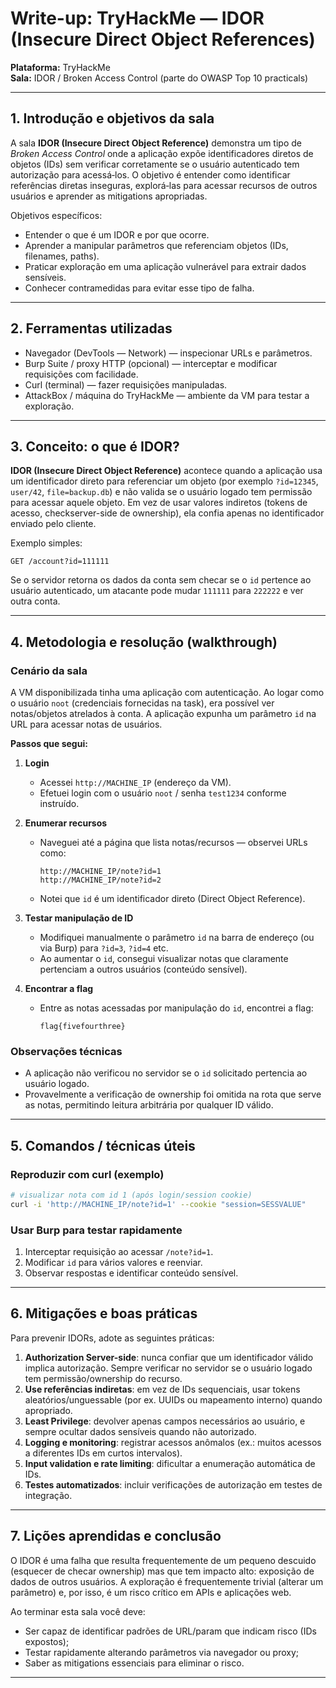 # Write-up: TryHackMe — IDOR (Insecure Direct Object References)

**Plataforma:** TryHackMe  
**Sala:** IDOR / Broken Access Control (parte do OWASP Top 10 practicals)  

---

## 1. Introdução e objetivos da sala

A sala **IDOR (Insecure Direct Object Reference)** demonstra um tipo de *Broken Access Control* onde a aplicação expõe identificadores diretos de objetos (IDs) sem verificar corretamente se o usuário autenticado tem autorização para acessá‑los. O objetivo é entender como identificar referências diretas inseguras, explorá‑las para acessar recursos de outros usuários e aprender as mitigations apropriadas.

Objetivos específicos:
- Entender o que é um IDOR e por que ocorre.
- Aprender a manipular parâmetros que referenciam objetos (IDs, filenames, paths).
- Praticar exploração em uma aplicação vulnerável para extrair dados sensíveis.
- Conhecer contramedidas para evitar esse tipo de falha.

---

## 2. Ferramentas utilizadas

* Navegador (DevTools — Network) — inspecionar URLs e parâmetros.  
* Burp Suite / proxy HTTP (opcional) — interceptar e modificar requisições com facilidade.  
* Curl (terminal) — fazer requisições manipuladas.  
* AttackBox / máquina do TryHackMe — ambiente da VM para testar a exploração.

---

## 3. Conceito: o que é IDOR?

**IDOR (Insecure Direct Object Reference)** acontece quando a aplicação usa um identificador direto para referenciar um objeto (por exemplo `?id=12345`, `user/42`, `file=backup.db`) e não valida se o usuário logado tem permissão para acessar aquele objeto. Em vez de usar valores indiretos (tokens de acesso, checkserver-side de ownership), ela confia apenas no identificador enviado pelo cliente.

Exemplo simples:
```
GET /account?id=111111
```
Se o servidor retorna os dados da conta sem checar se o `id` pertence ao usuário autenticado, um atacante pode mudar `111111` para `222222` e ver outra conta.

---

## 4. Metodologia e resolução (walkthrough)

### Cenário da sala
A VM disponibilizada tinha uma aplicação com autenticação. Ao logar como o usuário `noot` (credenciais fornecidas na task), era possível ver notas/objetos atrelados à conta. A aplicação expunha um parâmetro `id` na URL para acessar notas de usuários.

**Passos que segui:**

1. **Login**
   - Acessei `http://MACHINE_IP` (endereço da VM).
   - Efetuei login com o usuário `noot` / senha `test1234` conforme instruído.

2. **Enumerar recursos**
   - Naveguei até a página que lista notas/recursos — observei URLs como:
     ```
     http://MACHINE_IP/note?id=1
     http://MACHINE_IP/note?id=2
     ```
   - Notei que `id` é um identificador direto (Direct Object Reference).

3. **Testar manipulação de ID**
   - Modifiquei manualmente o parâmetro `id` na barra de endereço (ou via Burp) para `?id=3`, `?id=4` etc.
   - Ao aumentar o `id`, consegui visualizar notas que claramente pertenciam a outros usuários (conteúdo sensível).

4. **Encontrar a flag**
   - Entre as notas acessadas por manipulação do `id`, encontrei a flag:
     ```
     flag{fivefourthree}
     ```

### Observações técnicas
- A aplicação não verificou no servidor se o `id` solicitado pertencia ao usuário logado.
- Provavelmente a verificação de ownership foi omitida na rota que serve as notas, permitindo leitura arbitrária por qualquer ID válido.

---

## 5. Comandos / técnicas úteis

### Reproduzir com curl (exemplo)
```bash
# visualizar nota com id 1 (após login/session cookie)
curl -i 'http://MACHINE_IP/note?id=1' --cookie "session=SESSVALUE"
```

### Usar Burp para testar rapidamente
1. Interceptar requisição ao acessar `/note?id=1`.  
2. Modificar `id` para vários valores e reenviar.  
3. Observar respostas e identificar conteúdo sensível.

---

## 6. Mitigações e boas práticas

Para prevenir IDORs, adote as seguintes práticas:

1. **Authorization Server-side**: nunca confiar que um identificador válido implica autorização. Sempre verificar no servidor se o usuário logado tem permissão/ownership do recurso.
2. **Use referências indiretas**: em vez de IDs sequenciais, usar tokens aleatórios/unguessable (por ex. UUIDs ou mapeamento interno) quando apropriado.
3. **Least Privilege**: devolver apenas campos necessários ao usuário, e sempre ocultar dados sensíveis quando não autorizado.
4. **Logging e monitoring**: registrar acessos anômalos (ex.: muitos acessos a diferentes IDs em curtos intervalos).
5. **Input validation e rate limiting**: dificultar a enumeração automática de IDs.
6. **Testes automatizados**: incluir verificações de autorização em testes de integração.

---

## 7. Lições aprendidas e conclusão

O IDOR é uma falha que resulta frequentemente de um pequeno descuido (esquecer de checar ownership) mas que tem impacto alto: exposição de dados de outros usuários. A exploração é frequentemente trivial (alterar um parâmetro) e, por isso, é um risco crítico em APIs e aplicações web.

Ao terminar esta sala você deve:
- Ser capaz de identificar padrões de URL/param que indicam risco (IDs expostos);
- Testar rapidamente alterando parâmetros via navegador ou proxy;
- Saber as mitigations essenciais para eliminar o risco.

---
